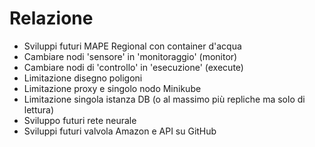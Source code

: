 # Relazione

- Sviluppi futuri MAPE Regional con container d'acqua
- Cambiare nodi 'sensore' in 'monitoraggio' (monitor)
- Cambiare nodi di 'controllo' in 'esecuzione' (execute)
- Limitazione disegno poligoni
- Limitazione proxy e singolo nodo Minikube
- Limitazione singola istanza DB (o al massimo più repliche ma solo di lettura)
- Sviluppo futuri rete neurale
- Sviluppi futuri valvola Amazon e API su GitHub